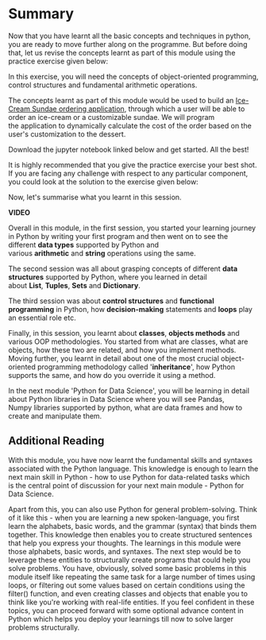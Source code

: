 # Summary

Now that you have learnt all the basic concepts and techniques in python, you are ready to move further along on the programme. But before doing that, let us revise the concepts learnt as part of this module using the practice exercise given below:

In this exercise, you will need the concepts of object-oriented programming, control structures and fundamental arithmetic operations.

The concepts learnt as part of this module would be used to build an <u>Ice-Cream Sundae ordering application</u>, through which a user will be able to order an ice-cream or a customizable sundae. We will program the application to dynamically calculate the cost of the order based on the user's customization to the dessert.

Download the jupyter notebook linked below and get started. All the best!



It is highly recommended that you give the practice exercise your best shot. If you are facing any challenge with respect to any particular component, you could look at the solution to the exercise given below:



Now, let's summarise what you learnt in this session.

**VIDEO**

Overall in this module, in the first session, you started your learning journey in Python by writing your first program and then went on to see the different **data types** supported by Python and various **arithmetic** and **string** operations using the same. 

The second session was all about grasping concepts of different **data structures** supported by Python, where you learned in detail about **List**, **Tuples**, **Sets** and **Dictionary**.

The third session was about **control structures** and **functional programming** in Python, how **decision-making** statements and **loops** play an essential role etc.

Finally, in this session, you learnt about **classes**, **objects methods** and various OOP methodologies. You started from what are classes, what are objects, how these two are related, and how you implement methods. Moving further, you learnt in detail about one of the most crucial object-oriented programming methodology called '**inheritance**', how Python supports the same, and how do you override it using a method.

In the next module 'Python for Data Science', you will be learning in detail about Python libraries in Data Science where you will see Pandas, Numpy libraries supported by python, what are data frames and how to create and manipulate them.

## Additional Reading

With this module, you have now learnt the fundamental skills and syntaxes associated with the Python language. This knowledge is enough to learn the next main skill in Python - how to use Python for data-related tasks which is the central point of discussion for your next main module - Python for Data Science.

Apart from this, you can also use Python for general problem-solving. Think of it like this - when you are learning a new spoken-language, you first learn the alphabets, basic words, and the grammar (syntax) that binds them together. This knowledge then enables you to create structured sentences that help you express your thoughts. The learnings in this module were those alphabets, basic words, and syntaxes. The next step would be to leverage these entities to structurally create programs that could help you solve problems. You have, obviously, solved some basic problems in this module itself like repeating the same task for a large number of times using loops, or filtering out some values based on certain conditions using the filter() function, and even creating classes and objects that enable you to think like you're working with real-life entities. If you feel confident in these topics, you can proceed forward with some optional advance content in Python which helps you deploy your learnings till now to solve larger problems structurally.
